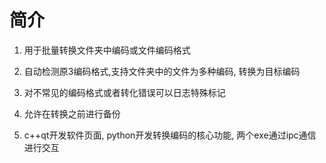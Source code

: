 # 简介
1. 用于批量转换文件夹中编码或文件编码格式
2. 自动检测原3编码格式,支持文件夹中的文件为多种编码, 转换为目标编码
3. 对不常见的编码格式或者转化错误可以日志特殊标记
4. 允许在转换之前进行备份

  
1. c++qt开发软件页面, python开发转换编码的核心功能, 两个exe通过ipc通信进行交互
